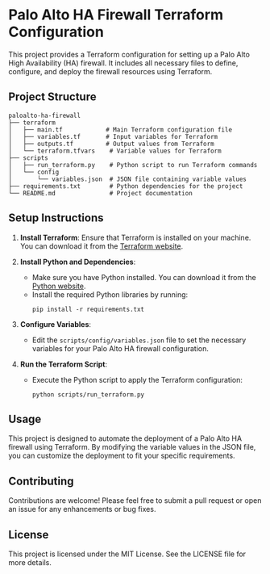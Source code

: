 
# Palo Alto HA Firewall Terraform Configuration

This project provides a Terraform configuration for setting up a Palo Alto High Availability (HA) firewall. It includes all necessary files to define, configure, and deploy the firewall resources using Terraform.

## Project Structure

```
paloalto-ha-firewall
├── terraform
│   ├── main.tf            # Main Terraform configuration file
│   ├── variables.tf       # Input variables for Terraform
│   ├── outputs.tf         # Output values from Terraform
│   └── terraform.tfvars    # Variable values for Terraform
├── scripts
│   ├── run_terraform.py    # Python script to run Terraform commands
│   └── config
│       └── variables.json  # JSON file containing variable values
├── requirements.txt        # Python dependencies for the project
└── README.md               # Project documentation
```

## Setup Instructions

1. **Install Terraform**: Ensure that Terraform is installed on your machine. You can download it from the [Terraform website](https://www.terraform.io/downloads.html).

2. **Install Python and Dependencies**:
   - Make sure you have Python installed. You can download it from the [Python website](https://www.python.org/downloads/).
   - Install the required Python libraries by running:
     ```
     pip install -r requirements.txt
     ```

3. **Configure Variables**:
   - Edit the `scripts/config/variables.json` file to set the necessary variables for your Palo Alto HA firewall configuration.

4. **Run the Terraform Script**:
   - Execute the Python script to apply the Terraform configuration:
     ```
     python scripts/run_terraform.py
     ```

## Usage

This project is designed to automate the deployment of a Palo Alto HA firewall using Terraform. By modifying the variable values in the JSON file, you can customize the deployment to fit your specific requirements.

## Contributing

Contributions are welcome! Please feel free to submit a pull request or open an issue for any enhancements or bug fixes.

## License

This project is licensed under the MIT License. See the LICENSE file for more details.